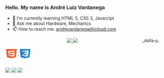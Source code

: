 ### Hello. My name is André Luiz Vardanega

- 🌱 I’m currently learning HTML 5, CSS 3, Javacript
- 💬 Ask me about Hardware, Mechanics
- 📫 How to reach me: andrevardanega@icloud.com
<div align="center">
  <a href="https://github.com/andrevardanega">
  <img height="150em" src="https://github-readme-stats.vercel.app/api?username=vardanega&show_icons=true&theme=codeSTACKr&include_all_commits=true&count_private=true"/>
  <img height="150em" src="https://github-readme-stats.vercel.app/api/top-langs/?username=vardanega&layout=compact&langs_count=7&theme=codeSTACKr"/>
   <img align="right" alt="Rafa-pic" height="150" style="border-radius:50px;" src="https://encrypted-tbn0.gstatic.com/images?q=tbn:ANd9GcSPI5LgsKzxk26inWSh5Smy4IMCQ0-LVTXdPw&usqp=CAU">
</div>

 <div style="display: inline_block"><br>
  <img align="center" alt="Rafa-HTML" height="30" width="40" src="https://raw.githubusercontent.com/devicons/devicon/master/icons/html5/html5-original.svg">
  <img align="center" alt="Rafa-CSS" height="30" width="40" src="https://raw.githubusercontent.com/devicons/devicon/master/icons/css3/css3-original.svg">
</div>

 ## <div> 
  <a href="https://www.instagram.com/andrevardanega/" target="_blank"><img src="https://img.shields.io/badge/-Instagram-%23E4405F?style=for-the-badge&logo=instagram&logoColor=white" target="_blank"></a>
  <a href = "mailto:andrevardanega@gmail.com"><img src="https://img.shields.io/badge/-Gmail-%23333?style=for-the-badge&logo=gmail&logoColor=white" target="_blank"></a>
  <a href="https://www.linkedin.com/in/andre-luiz-vardanega-89a21321b/" target="_blank"><img src="https://img.shields.io/badge/-LinkedIn-%230077B5?style=for-the-badge&logo=linkedin&logoColor=white" target="_blank"></a> 
</div>

